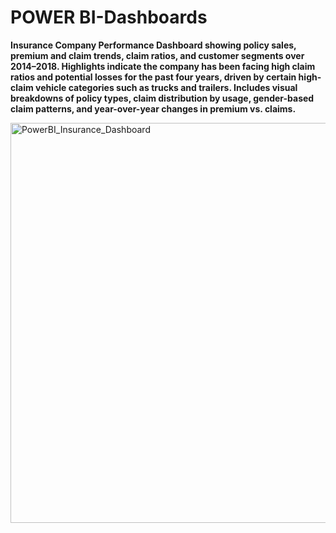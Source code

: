 # POWER BI-Dashboards

**Insurance Company Performance Dashboard showing policy sales, premium and claim trends, claim ratios, and customer segments over 2014–2018. Highlights indicate the company has been facing high claim ratios and potential losses for the past four years, driven by certain high-claim vehicle categories such as trucks and trailers. Includes visual breakdowns of policy types, claim distribution by usage, gender-based claim patterns, and year-over-year changes in premium vs. claims.**

<img width="1147" height="640" alt="PowerBI_Insurance_Dashboard" src="https://github.com/user-attachments/assets/2d336e38-6e3a-4a02-b893-aef01a4c7c2f" />
